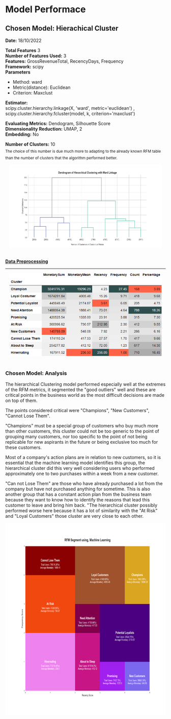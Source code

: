# Model Performace

## Chosen Model: Hierachical Cluster

**Date:** 18/10/2022

**Total Features** 3<br>
**Number of Features Used:** 3<br>
**Features:** GrossRevenueTotal, RecencyDays, Frequency<br>
**Framework:** scipy<br>
**Parameters**<br>
- Method: ward<br>
- Metric(distance): Euclidean<br>
- Criterion: Maxclust  <br>

**Estimator:**  
scipy.cluster.hierarchy.linkage(X, 'ward', metric='euclidean') , <br>
scipy.cluster.hierarchy.fcluster(model, k, criterion='maxclust') <br>                     

**Evaluating Metrics:** Dendogram, Silhouette Score<br>
**Dimensionality Reduction:** UMAP, 2<br>
**Embedding:** No<br>

**Number of Clusters:** 10<br>
<sub>The choice of this number is due much more to adapting to the already known RFM table than the number of clusters that the algorithm performed better.</sub><br>

<center><img src="../images/hc_dendogram.png" alt="rfm_ml" width="480" height="260"/></center><br>

[**Data Preprocessing**](https://github.com/alyssonvidal/E-Commerce-Clusterization/blob/main/images/HierarchicalCluster.html)<br>

***


<center><img src="../images/rfm_ml_table.png" alt="rfm_ml" width="480" height="260"/></center><br>

### Chosen Model: Analysis

The hierarchical Clustering model performed especially well at the extremes of the RFM metrics, it segmented the "good outliers" well and these are critical points in the business world as the most difficult decisions are made on top of them.

The points considered critical were "Champions", "New Customers", "Cannot Lose Them". 

"Champions" must be a special group of customers who buy much more than other customers, this cluster could not be too generic to the point of grouping many customers, nor too specific to the point of not being replicable for new aspirants in the future or being exclusive too much for these customers.


 Most of a company's action plans are in relation to new customers, so it is essential that the machine learning model identifies this group, the hierarchical cluster did this very well considering users who performed approximately one to two purchases within a week from a new customer.

 "Can not Lose Them" are those who have already purchased a lot from the company but have not purchased anything for sometime. This is also another group that has a constant action plan from the business team because they want to know how to identify the reasons that lead this customer to leave and bring him back. "The hierarchical cluster possibly performed worse here because it has a lot of similarity with the "At Risk" and "Loyal Customers" those cluster are very close to each other.
 
 <center><img src="../images/rfm_ml.png" alt="rfm_ml" width="800" height="600"/></center>